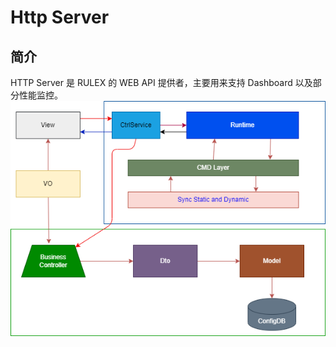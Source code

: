 # Http Server
## 简介
HTTP Server 是 RULEX 的 WEB API 提供者，主要用来支持 Dashboard 以及部分性能监控。
<img src="./structure.png"/>
